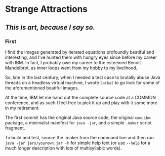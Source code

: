 # Strange Attractions

## *This is art, because I say so.*

### First 

I find the images generated by iterated equations profoundly beatiful and interesting, and I've hunted them with hungry eyes since before my career with IBM.  In fact, I probably owe my career to the esteemed Benoit Mandelbrot, as inner loops went from my hobby to my livelihood.

So, late in the last century, when I needed a test case to brutally abuse Java threads on a headless virtual machine, I wrote `laika2` to go look for some of the aforementioned beatiful images.

At the time, IBM let me hand out the complete source code at a COMMON conference, and as such I feel free to pick it up and play with it some more in my retirement.  

The first commit has the original Java source code, the original `com.ibm` package, a minimalist manifest for `java -jar`, and a simple `.maker` script fragment.  

To build and test, source the .maker from the command line and then run `java -jar jars/yourown.jar -h` for simple help text (or use `--help` for a much longer description with lots of multisyllabic words).
